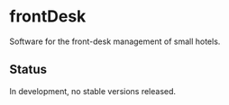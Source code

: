 # frontDesk

Software for the front-desk management of small hotels.

## Status

In development, no stable versions released.
